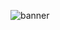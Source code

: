 ![banner](https://github.com/pubcafe/.github/assets/122026021/7556df51-76c7-446c-9e1a-5c2f64763f4f)
